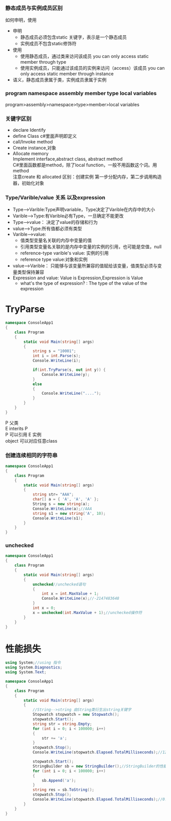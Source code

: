 ### 静态成员与实例成员区别  
如何申明，使用  
* 申明  
  * 静态成员必须包含static 关键字，表示是一个静态成员  
  * 实例成员不包含static修饰符
* 使用
  * 使用静态成员，通过类来访问该成员   you can only access static member through type
  * 使用实例成员，只能通过该成员的实例来访问（access）该成员  you can only access static member through instance
* 语义，静态成员隶属于类，实例成员隶属于实例

### program namespace assembly  member  type  local variables  
program>assembly>namespace>type>member>local variables  
 
### 关键字区别  
* declare  Identify  
* define Class  c#里面声明即定义  
* call/Invoke   method  
* Create  instance,对象  
* Allocate  memory  
Implement interface,abstract class, abstract method  
C#里面函数都是method，除了local function，一般不用函数这个词。用method    
注意create 和 allocated 区别：创建实例 第一步分配内存，第二步调用构造器，初始化对象   

### Type/Varible/value 关系  以及expression  
* Type-->Varible:Type声明variable，Type决定了Varible在内存中的大小  
* Varible-->Type:有Varible必有Type，一旦确定不能更改  
* Type-->value： 决定了value的存储和行为  
* value-->Type:所有值都必须有类型  
* Varible-->value:
  * 值类型变量名关联的内存中变量的值  
  * 引用类型变量名关联的是内存中变量的实例的引用，也可能是空值，null
  * reference-type varible's value: 实例的引用  
  * reference type value:对象和实例  
* value-->Varible： 只能够与该变量所兼容的值赋给该变量，值类型必须与变量类型保持兼容  
* Expression and value: Value is Expression,Expression is Value 
  * what's the type of expression?  : The type of the value of the expression 
  

# TryParse
```csharp
namespace ConsoleApp1
{
    class Program
    {
        static void Main(string[] args)
        {
            string s = "10001";
            int i = int.Parse(s);
            Console.WriteLine(i);

            if(int.TryParse(s, out int y)) {
                Console.WriteLine(y);
            }
            else
            {
                Console.WriteLine("....");
            }
        }
    }
}
```

P 父类  
E interits P  
P 可以引用 E 实例  
object 可以对应任意class  


### 创建连续相同的字符串  
```csharp
namespace ConsoleApp1
{
    class Program
    {
        static void Main(string[] args)
        {
            string str= "AAA";
            char[] a = { 'A', 'A', 'A' };
            String s = new string(a);
            Console.WriteLine(a);//AAA
            string s1 = new string('A', 10);
            Console.WriteLine(s1);
        }
    }
}
```

### unchecked 
```csharp
namespace ConsoleApp1
{
    class Program
    {
        static void Main(string[] args)
        {
            unchecked//unchecked语句
            {
                int x = int.MaxValue + 1;
                Console.WriteLine(x);//-2147483648
            }
            int x = 0;
            x = unchecked(int.MaxValue + 1);//unchecked操作符
        }
    }
}
```


# 性能损失
```csharp
using System;//using 指令
using System.Diagnostics;
using System.Text;

namespace ConsoleApp1
{
    class Program
    {
        static void Main(string[] args)
        {
            //String-->string 由String类衍生出string关键字
            Stopwatch stopwatch = new Stopwatch();
            stopwatch.Start();
            string str = string.Empty;
            for (int i = 0; i < 100000; i++)
            {
                str += 'a';
            }
            stopwatch.Stop();
            Console.WriteLine(stopwatch.Elapsed.TotalMilliseconds);//1286.8977

            stopwatch.Start();
            StringBuilder sb = new StringBuilder();//StringBuilder的性能
            for (int i = 0; i < 100000; i++)
            {
                sb.Append('a');
            }
            string res = sb.ToString();
            stopwatch.Stop();
            Console.WriteLine(stopwatch.Elapsed.TotalMilliseconds);//0.57
        }
    }
}
```

